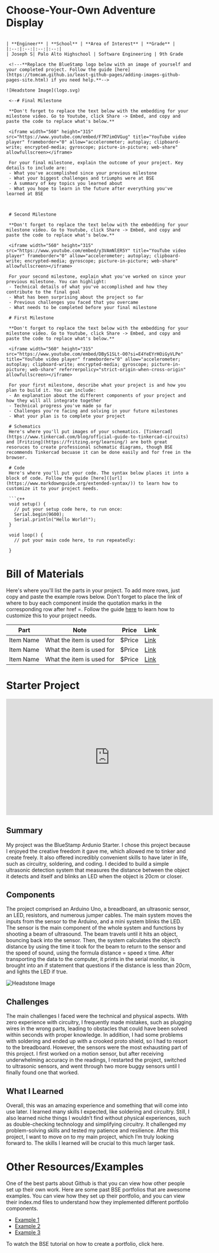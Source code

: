 # Choose-Your-Own Adventure Display
<!---Replace this text with a brief description (2-3 sentences) of your project. This description should draw the reader in and make them interested in what you've built. You can include what the biggest challenges, takeaways, and triumphs from completing the project were. As you complete your portfolio, remember your audience is less familiar than you are with all that your project entails!

You should comment out all portions of your portfolio that you have not completed yet, as well as any instructions:
```HTML 
<!--- This is an HTML comment in Markdown--> 
 <!---Anything between these symbols will not render on the published site-->
```

| **Engineer** | **School** | **Area of Interest** | **Grade** |
|:--:|:--:|:--:|:--:|
| Joseph S| Palo Alto Highschool | Software Engineering | 9th Grade

 <!---**Replace the BlueStamp logo below with an image of yourself and your completed project. Follow the guide [here](https://tomcam.github.io/least-github-pages/adding-images-github-pages-site.html) if you need help.**-->

![Headstone Image](logo.svg)
  
 <--# Final Milestone

 **Don't forget to replace the text below with the embedding for your milestone video. Go to Youtube, click Share -> Embed, and copy and paste the code to replace what's below.**

 <iframe width="560" height="315" src="https://www.youtube.com/embed/F7M7imOVGug" title="YouTube video player" frameborder="0" allow="accelerometer; autoplay; clipboard-write; encrypted-media; gyroscope; picture-in-picture; web-share" allowfullscreen></iframe>

 For your final milestone, explain the outcome of your project. Key details to include are:
 - What you've accomplished since your previous milestone
 - What your biggest challenges and triumphs were at BSE
 - A summary of key topics you learned about
 - What you hope to learn in the future after everything you've learned at BSE



 # Second Milestone

 **Don't forget to replace the text below with the embedding for your milestone video. Go to Youtube, click Share -> Embed, and copy and paste the code to replace what's below.**

 <iframe width="560" height="315" src="https://www.youtube.com/embed/y3VAmNlER5Y" title="YouTube video player" frameborder="0" allow="accelerometer; autoplay; clipboard-write; encrypted-media; gyroscope; picture-in-picture; web-share" allowfullscreen></iframe>

 For your second milestone, explain what you've worked on since your previous milestone. You can highlight:
 - Technical details of what you've accomplished and how they contribute to the final goal
 - What has been surprising about the project so far
 - Previous challenges you faced that you overcame
 - What needs to be completed before your final milestone

 # First Milestone

 **Don't forget to replace the text below with the embedding for your milestone video. Go to Youtube, click Share -> Embed, and copy and paste the code to replace what's below.**

 <iframe width="560" height="315" src="https://www.youtube.com/embed/DByS1SLt-O0?si=E4YeEYrHOiGyVLPe" title="YouTube video player" frameborder="0" allow="accelerometer; autoplay; clipboard-write; encrypted-media; gyroscope; picture-in-picture; web-share" referrerpolicy="strict-origin-when-cross-origin" allowfullscreen></iframe>

 For your first milestone, describe what your project is and how you plan to build it. You can include:
 - An explanation about the different components of your project and how they will all integrate together
 - Technical progress you've made so far
 - Challenges you're facing and solving in your future milestones
 - What your plan is to complete your project

 # Schematics 
 Here's where you'll put images of your schematics. [Tinkercad](https://www.tinkercad.com/blog/official-guide-to-tinkercad-circuits) and [Fritzing](https://fritzing.org/learning/) are both great resoruces to create professional schematic diagrams, though BSE recommends Tinkercad becuase it can be done easily and for free in the browser. 

 # Code
 Here's where you'll put your code. The syntax below places it into a block of code. Follow the guide [here]([url](https://www.markdownguide.org/extended-syntax/)) to learn how to customize it to your project needs. 

 ```c++
 void setup() {
   // put your setup code here, to run once:
   Serial.begin(9600);
   Serial.println("Hello World!");
 }

 void loop() {
   // put your main code here, to run repeatedly:

 }
```

 # Bill of Materials
 Here's where you'll list the parts in your project. To add more rows, just copy and paste the example rows below.
 Don't forget to place the link of where to buy each component inside the quotation marks in the corresponding row after href =. Follow the guide [here]([url](https://www.markdownguide.org/extended-syntax/)) to learn how to customize this to your project needs. 

 | **Part** | **Note** | **Price** | **Link** |
 |:--:|:--:|:--:|:--:|
 | Item Name | What the item is used for | $Price | <a href="https://www.amazon.com/Arduino-A000066-ARDUINO-UNO-R3/dp/B008GRTSV6/"> Link </a> |
 | Item Name | What the item is used for | $Price | <a href="https://www.amazon.com/Arduino-A000066-ARDUINO-UNO-R3/dp/B008GRTSV6/"> Link </a> |
 | Item Name | What the item is used for | $Price | <a href="https://www.amazon.com/Arduino-A000066-ARDUINO-UNO-R3/dp/B008GRTSV6/"> Link </a> |-->

# Starter Project


<iframe width="560" height="315" src="https://www.youtube.com/embed/DByS1SLt-O0?si=E4YeEYrHOiGyVLPe" title="YouTube video player" frameborder="0" allow="accelerometer; autoplay; clipboard-write; encrypted-media; gyroscope; picture-in-picture; web-share" referrerpolicy="strict-origin-when-cross-origin" allowfullscreen></iframe>


## Summary
My project was the BlueStamp Ardunio Starter. I chose this project because I enjoyed the creative freedom it gave me, which allowed me to tinker and create freely. It also offered incredibly convenient skills to have later in life, such as circuitry, soldering, and coding. I decided to build a simple ultrasonic detection system that measures the distance between the object it detects and itself and blinks an LED when the object is 20cm or closer.

## Components
The project comprised an Arduino Uno, a breadboard, an ultrasonic sensor, an LED, resistors, and numerous jumper cables. The main system moves the inputs from the sensor to the Arduino, and a mini system blinks the LED. The sensor is the main component of the whole system and functions by shooting a beam of ultrasound. The beam travels until it hits an object, bouncing back into the sensor. Then, the system calculates the object’s distance by using the time it took for the beam to return to the sensor and the speed of sound, using the formula distance = speed x time. After transporting the data to the computer, it prints in the serial monitor, is brought into an if statement that questions if the distance is less than 20cm, and lights the LED if true.

![Headstone Image](Ultrasonic-Sensor-Arduino-Interfacing_2.png)

## Challenges
The main challenges I faced were the technical and physical aspects. With zero experience with circuitry, I frequently made mistakes, such as plugging wires in the wrong parts, leading to obstacles that could have been solved within seconds with proper knowledge. In addition, I had some problems with soldering and ended up with a crooked proto shield, so I had to resort to the breadboard. However, the sensors were the most exhausting part of this project. I first worked on a motion sensor, but after receiving underwhelming accuracy in the readings, I restarted the project, switched to ultrasonic sensors, and went through two more buggy sensors until I finally found one that worked.

## What I Learned
Overall, this was an amazing experience and something that will come into use later. I learned many skills I expected, like soldering and circuitry. Still, I also learned niche things I wouldn’t find without physical experiences, such as double-checking technology and simplifying circuitry. It challenged my problem-solving skills and tested my patience and resilience. After this project, I want to move on to my main project, which I’m truly looking forward to. The skills I learned will be crucial to this much larger task.

# Other Resources/Examples
One of the best parts about Github is that you can view how other people set up their own work. Here are some past BSE portfolios that are awesome examples. You can view how they set up their portfolio, and you can view their index.md files to understand how they implemented different portfolio components.
- [Example 1](https://trashytuber.github.io/YimingJiaBlueStamp/)
- [Example 2](https://sviatil0.github.io/Sviatoslav_BSE/)
- [Example 3](https://arneshkumar.github.io/arneshbluestamp/)

To watch the BSE tutorial on how to create a portfolio, click here.
